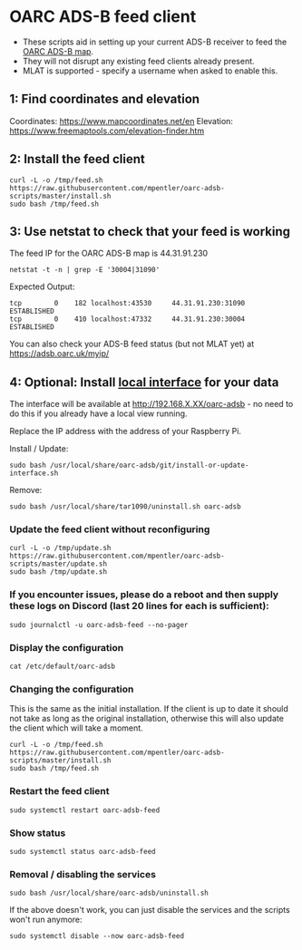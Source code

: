 # OARC ADS-B feed client

- These scripts aid in setting up your current ADS-B receiver to feed the [OARC ADS-B map](https://adsb.oarc.uk/).
- They will not disrupt any existing feed clients already present.
- MLAT is supported - specify a username when asked to enable this.

## 1: Find coordinates and elevation

Coordinates: <https://www.mapcoordinates.net/en>
Elevation: <https://www.freemaptools.com/elevation-finder.htm>

## 2: Install the feed client

```
curl -L -o /tmp/feed.sh https://raw.githubusercontent.com/mpentler/oarc-adsb-scripts/master/install.sh
sudo bash /tmp/feed.sh
```

## 3: Use netstat to check that your feed is working
The feed IP for the OARC ADS-B map is 44.31.91.230

```
netstat -t -n | grep -E '30004|31090'
```
Expected Output:
```
tcp        0    182 localhost:43530     44.31.91.230:31090      ESTABLISHED
tcp        0    410 localhost:47332     44.31.91.230:30004      ESTABLISHED
```

You can also check your ADS-B feed status (but not MLAT yet) at https://adsb.oarc.uk/myip/

## 4: Optional: Install [local interface](https://github.com/wiedehopf/tar1090) for your data

The interface will be available at http://192.168.X.XX/oarc-adsb - no need to do this if you already have a local view running.

Replace the IP address with the address of your Raspberry Pi.

Install / Update:
```
sudo bash /usr/local/share/oarc-adsb/git/install-or-update-interface.sh
```
Remove:
```
sudo bash /usr/local/share/tar1090/uninstall.sh oarc-adsb
```

### Update the feed client without reconfiguring

```
curl -L -o /tmp/update.sh https://raw.githubusercontent.com/mpentler/oarc-adsb-scripts/master/update.sh
sudo bash /tmp/update.sh
```

### If you encounter issues, please do a reboot and then supply these logs on Discord (last 20 lines for each is sufficient):

```
sudo journalctl -u oarc-adsb-feed --no-pager
```

### Display the configuration

```
cat /etc/default/oarc-adsb
```

### Changing the configuration

This is the same as the initial installation.
If the client is up to date it should not take as long as the original installation,
otherwise this will also update the client which will take a moment.

```
curl -L -o /tmp/feed.sh https://raw.githubusercontent.com/mpentler/oarc-adsb-scripts/master/install.sh
sudo bash /tmp/feed.sh
```

### Restart the feed client

```
sudo systemctl restart oarc-adsb-feed
```

### Show status

```
sudo systemctl status oarc-adsb-feed
```

### Removal / disabling the services

```
sudo bash /usr/local/share/oarc-adsb/uninstall.sh
```

If the above doesn't work, you can just disable the services and the scripts won't run anymore:

```
sudo systemctl disable --now oarc-adsb-feed
```
